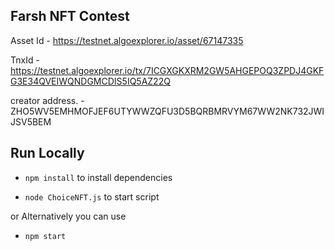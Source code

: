 ## Farsh NFT Contest

Asset Id - https://testnet.algoexplorer.io/asset/67147335

TnxId - https://testnet.algoexplorer.io/tx/7ICGXGKXRM2GW5AHGEPOQ3ZPDJ4GKFG3E34QVEIWQNDGMCDIS5IQ5AZ22Q

creator address. - ZHO5WV5EMHMOFJEF6UTYWWZQFU3D5BQRBMRVYM67WW2NK732JWIJSV5BEM

## Run Locally

- `npm install` to install dependencies

- `node ChoiceNFT.js` to start script

or Alternatively you can use

- `npm start`

